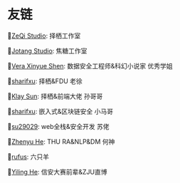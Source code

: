 # 友链

:link:[ZeQi Studio](https://sise.uestc.edu.cn/info/1049/4169.htm): 择栖工作室

:link:[Jotang Studio](https://jotang.club/): 焦糖工作室

:link:[Vera Xinyue Shen](https://www.zuozuovera.com/): 数据安全工程师&科幻小说家 优秀学姐

:link:[sharifxu](https://sharifxu.top/): 择栖&FDU 老徐

:link:[Klay Sun](https://syy11.cn/): 择栖&前端大佬 孙哥哥

:link:[sharifxu](https://sharifxu.top/): 嵌入式&区块链安全 小马哥

:link:[su29029](https://su29029.github.io/): web全栈&安全开发 苏佬

:link:[Zhenyu He](https://hzy0.xyz/): THU RA&NLP&DM 何神

:link:[rufus](https://rufus844789771.gitee.io/): 六只羊

:link:[Yiling He](https://e0hyl.github.io/BLOG-OF-E0/): 信安大赛前辈&ZJU直博



